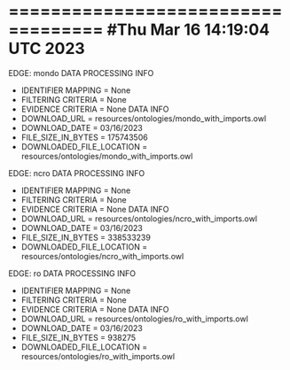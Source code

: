 ===================================
#Thu Mar 16 14:19:04 UTC 2023 
===================================

EDGE: mondo
DATA PROCESSING INFO
  - IDENTIFIER MAPPING = None
  - FILTERING CRITERIA = None
  - EVIDENCE CRITERIA = None
DATA INFO
  - DOWNLOAD_URL = resources/ontologies/mondo_with_imports.owl
  - DOWNLOAD_DATE = 03/16/2023
  - FILE_SIZE_IN_BYTES = 175743506
  - DOWNLOADED_FILE_LOCATION = resources/ontologies/mondo_with_imports.owl

EDGE: ncro
DATA PROCESSING INFO
  - IDENTIFIER MAPPING = None
  - FILTERING CRITERIA = None
  - EVIDENCE CRITERIA = None
DATA INFO
  - DOWNLOAD_URL = resources/ontologies/ncro_with_imports.owl
  - DOWNLOAD_DATE = 03/16/2023
  - FILE_SIZE_IN_BYTES = 338533239
  - DOWNLOADED_FILE_LOCATION = resources/ontologies/ncro_with_imports.owl

EDGE: ro
DATA PROCESSING INFO
  - IDENTIFIER MAPPING = None
  - FILTERING CRITERIA = None
  - EVIDENCE CRITERIA = None
DATA INFO
  - DOWNLOAD_URL = resources/ontologies/ro_with_imports.owl
  - DOWNLOAD_DATE = 03/16/2023
  - FILE_SIZE_IN_BYTES = 938275
  - DOWNLOADED_FILE_LOCATION = resources/ontologies/ro_with_imports.owl

